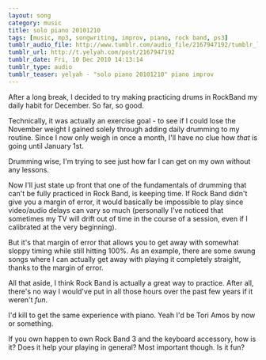 ```yaml
---
layout: song
category: music
title: solo piano 20101210
tags: [music, mp3, songwriting, improv, piano, rock band, ps3]
tumblr_audio_file: http://www.tumblr.com/audio_file/2167947192/tumblr_ld8au2lA9Q1qzo4ep
tumblr_url: http://t.yelyah.com/post/2167947192
tumblr_date: Fri, 10 Dec 2010 14:13:14
tumblr_type: audio
tumblr_teaser: yelyah - "solo piano 20101210" piano improv
---
```

After a long break, I decided to try making practicing drums in RockBand my daily habit for December. So far, so good.

Technically, it was actually an exercise goal - to see if I could lose the November weight I gained solely through adding daily drumming to my routine. Since I now only weigh in once a month, I'll have no clue how *that* is going until January 1st.

Drumming wise, I'm trying to see just how far I can get on my own without any lessons.

Now I'll just state up front that one of the fundamentals of drumming that can't be fully practiced in Rock Band, is keeping time. If Rock Band didn't give you a margin of error, it would basically be impossible to play since video/audio delays can vary so much (personally I've noticed that sometimes my TV will drift out of time in the course of a session, even if I calibrated at the very beginning).

But it's that margin of error that allows you to get away with somewhat sloppy timing while still hitting 100%. As an example, there are some swung songs where I can actually get away with playing it completely straight, thanks to the margin of error.

All that aside, I think Rock Band is actually a great way to practice. After all, there's no way I would've put in all those hours over the past few years if it weren't *fun*.

I'd kill to get the same experience with piano. Yeah I'd be Tori Amos by now or something.

If you own happen to own Rock Band 3 and the keyboard accessory, how is it? Does it help your playing in general? Most important though. Is it fun?
